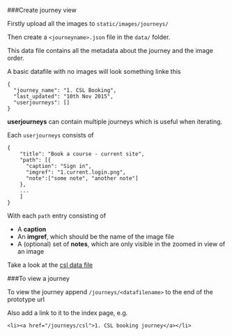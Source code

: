 ###Create journey view

Firstly upload all the images to `static/images/journeys/`

Then create a `<journeyname>.json` file in the `data/` folder.

This data file contains all the metadata about the journey and the image order.

A basic datafile with no images will look something linke this

```
{
  "journey_name": "1. CSL Booking",
  "last_updated": "10th Nov 2015",
  "userjourneys": []
}
```

**userjourneys** can contain multiple journeys which is useful when iterating.

Each `userjourneys` consists of

```
{
    "title": "Book a course - current site",
    "path": [{
      "caption": "Sign in",
      "imgref": "1.current.login.png",
      "note":["some note", "another note"]
    },
    ...
    ]
}
```
With each `path` entry consisting of

* A **caption**
* An **imgref**, which should be the name of the image file
* A (optional) set of **notes**, which are only visible in the zoomed in view of an image

Take a look at the [csl data file](../data/csl.json)

###To view a journey

To view the journey append `/journeys/<datafilename>` to the end of the prototype url

Also add a link to it to the index page, e.g.

```
<li><a href="/journeys/csl">1. CSL booking journey</a></li>
```

